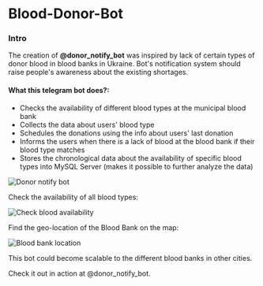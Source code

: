 # Blood-Donor-Bot

### Intro
The creation of **@donor_notify_bot** was inspired by lack of certain types of donor blood in blood banks in Ukraine.
Bot's notification system should raise people's awareness about the existing shortages.

#### What this telegram bot does?:
- Checks the availability of different blood types at the municipal blood bank
- Collects the data about users' blood type
- Schedules the donations using the info about users' last donation
- Informs the users when there is a lack of blood at the blood bank if their blood type matches
- Stores the chronological data about the availability of specific blood types into MySQL Server (makes it possible to further analyze the data)

![Donor notify bot](https://i.ibb.co/VvX1k57/Screenshot-from-2020-06-15-11-23-37.png)

Check the availability of all blood types:

![Check blood availability](https://i.ibb.co/sR1qYzR/Screenshot-from-2020-06-15-11-25-31.png)

Find the geo-location of the Blood Bank on the map:

![Blood bank location](https://i.ibb.co/yfS4cFf/Screenshot-from-2020-06-16-11-29-56.png)

This bot could become scalable to the different blood banks in other cities. 

Check it out in action at @donor_notify_bot.
